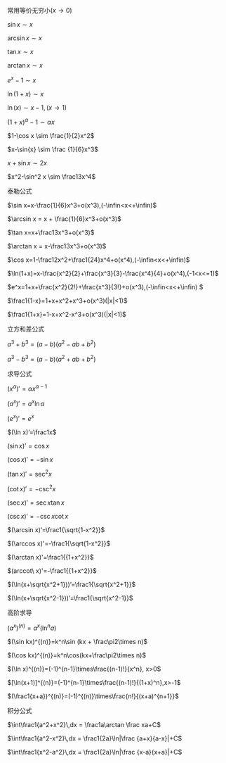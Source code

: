  常用等价无穷小$(x\rightarrow0)$

$\sin{x} \sim x$

$\arcsin{x} \sim x$

$\tan{x} \sim x$

$\arctan{x} \sim x$

$e^x -1 \sim x$

$\ln(1+x) \sim x$


$\ln(x) \sim x-1, (x \rightarrow 1)$


$(1+x)^\alpha -1 \sim \alpha x$

$1-\cos x \sim \frac{1}{2}x^2$

$x-\sin{x} \sim \frac {1}{6}x^3$

$x+\sin{x} \sim 2x$

$x^2-\sin^2 x \sim \frac13x^4$



泰勒公式

$\sin x=x-\frac{1}{6}x^3+o(x^3),(-\infin<x<+\infin)$

$\arcsin x = x + \frac{1}{6}x^3+o(x^3)$

$\tan x=x+\frac13x^3+o(x^3)$

$\arctan x = x-\frac13x^3+o(x^3)$

$\cos x=1-\frac12x^2+\frac1{24}x^4+o(x^4),(-\infin<x<+\infin)$

$\ln(1+x)=x-\frac{x^2}{2}+\frac{x^3}{3}-\frac{x^4}{4}+o(x^4),(-1<x<=1)$

$e^x=1+x+\frac{x^2}{2!}+\frac{x^3}{3!}+o(x^3),(-\infin<x<+\infin) $

$\frac1{1-x}=1+x+x^2+x^3+o(x^3)(|x|<1)$

$\frac1{1+x}=1-x+x^2-x^3+o(x^3)(|x|<1)$



立方和差公式

$a^3+b^3=(a-b)(a^2-ab+b^2)$

$a^3-b^3=(a-b)(a^2+ab+b^2)$



求导公式

$(x^\alpha)' = \alpha x^{\alpha-1}$

$(a^x)'=a^x\ln a$

$(e^x)'=e^x$

$(\ln x)’=\frac1x$

$(\sin x)’=\cos x$

$(\cos x)'=-\sin x$

$(\tan x)' = \sec^2x$

$(\cot x)'=-\csc^2 x$

$(\sec x)'=\sec x\tan x$

$(\csc x)'=-\csc x \cot x$

$(\arcsin x)’=\frac1{\sqrt{1-x^2}}$

$(\arccos x)'=-\frac1{\sqrt{1-x^2}}$

$(\arctan x)'=\frac1{{1+x^2}}$

$(arccot\ x)'=-\frac1{{1+x^2}}$

$(\ln(x+\sqrt{x^2+1}))’=\frac1{\sqrt{x^2+1}}$

$(\ln(x+\sqrt{x^2-1}))’=\frac1{\sqrt{x^2-1}}$



高阶求导

$(a^x)^{(n)}=a^x(\ln^na)$

$(\sin kx)^{(n)}=k^n\sin (kx + \frac\pi2\times n)​$

$(\cos kx)^{(n)}=k^n\cos(kx+\frac\pi2\times n)$

$(\ln x)^{(n)}=(-1)^{n-1}\times\frac{(n-1)!}{x^n}, x>0$

$[\ln(x+1)]^{(n)}=(-1)^{n-1}\times\frac{(n-1)!}{(1+x)^n},x>-1$

$(\frac1{x+a})^{(n)}=(-1)^{(n)}\times\frac{n!}{(x+a)^{n+1}}$



积分公式



$\int\frac1{a^2+x^2}\,dx = \frac1a\arctan \frac xa+C$

$\int\frac1{a^2-x^2}\,dx = \frac1{2a}\ln|\frac {a+x}{a-x}|+C$

$\int\frac1{x^2-a^2}\,dx = \frac1{2a}\ln|\frac {x-a}{x+a}|+C$







